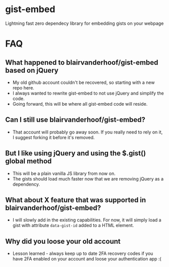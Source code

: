 # gist-embed

Lightning fast zero dependecy library for embedding gists on your webpage

# FAQ

## What happened to blairvanderhoof/gist-embed based on jQuery

- My old github account couldn't be recovered, so starting with a new repo here.
- I always wanted to rewrite gist-embed to not use jQuery and simplify the code.
- Going forward, this will be where all gist-embed code will reside.

## Can I still use blairvanderhoof/gist-embed?

- That account will probably go away soon. If you really need to rely on it, I suggest forking it before it's removed.

## But I like using jQuery and using the \$.gist() global method

- This will be a plain vanilla JS library from now on.
- The gists should load much faster now that we are removing jQuery as a dependency.

## What about X feature that was supported in blairvanderhoof/gist-embed?

- I will slowly add in the existing capabilities. For now, it will simply load a gist with attribute `data-gist-id` added to a HTML element.

## Why did you loose your old account

- Lesson learned - always keep up to date 2FA recovery codes if you have 2FA enabled on your account and loose your authentication app :(
